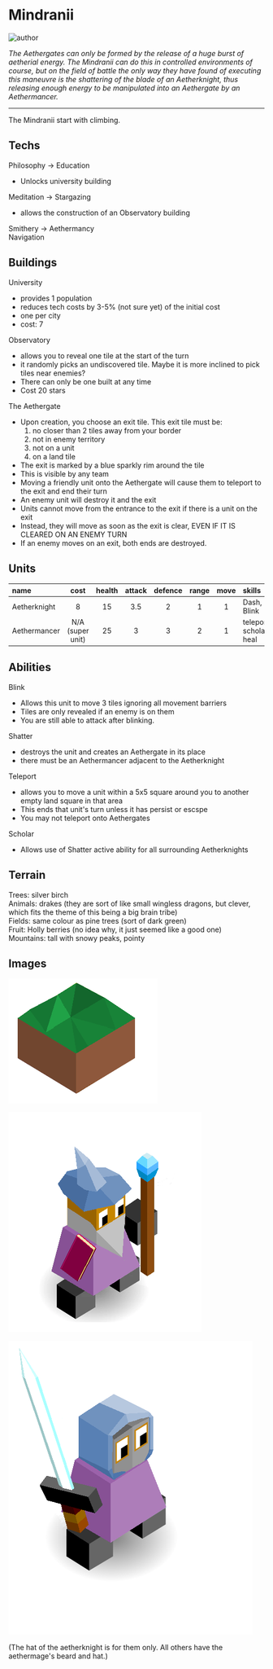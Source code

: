 # Mindranii

![author](https://img.shields.io/badge/author-Ⴚrim%20Squeaker%231224-%237289DA)

*The Aethergates can only be formed by the release of a huge burst of aetherial energy. The Mindranii can do this in controlled environments of course, but on the field of battle the only way they have found of executing this maneuvre is the shattering of the blade of an Aetherknight, thus releasing enough energy to be manipulated into an Aethergate by an Aethermancer.*

---

The Mindranii start with climbing.


## Techs

Philosophy -> Education  
- Unlocks university building  

Meditation -> Stargazing  
- allows the construction of an Observatory building

Smithery -> Aethermancy  
Navigation

## Buildings

University

- provides 1 population
- reduces tech costs by 3-5% (not sure yet) of the initial cost
- one per city 
- cost: 7

Observatory

- allows you to reveal one tile at the start of the turn
- it randomly picks an undiscovered tile. Maybe it is more inclined to pick tiles near enemies?
- There can only be one built at any time
- Cost 20 stars

The Aethergate

- Upon creation, you choose an exit tile. This exit tile must be:
    1. no closer than 2 tiles away from your border
    2. not in enemy territory
    3. not on a unit
    4. on a land tile
- The exit is marked by a blue sparkly rim around the tile
- This is visible by any team
- Moving a friendly unit onto the Aethergate will cause them to teleport to the exit and end their turn
- An enemy unit will destroy it and the exit
- Units cannot move from the entrance to the exit if there is a unit on the exit
- Instead, they will move as soon as the exit is clear, EVEN IF IT IS CLEARED ON AN ENEMY TURN
- If an enemy moves on an exit, both ends are destroyed.

## Units

| name | cost | health | attack | defence | range | move | skills |
|:-----|:----:|:------:|:------:|:-------:|:-----:|:----:|:-------|
| Aetherknight | 8 | 15 | 3.5 | 2 | 1 | 1 | Dash, Blink |
| Aethermancer | N/A (super unit) | 25 | 3 | 3 | 2 | 1 | teleport, scholar, heal |

## Abilities

Blink
 - Allows this unit to move 3 tiles ignoring all movement barriers
 - Tiles are only revealed if an enemy is on them
 - You are still able to attack after blinking.
 
Shatter
 - destroys the unit and creates an Aethergate in its place
 - there must be an Aethermancer adjacent to the Aetherknight

Teleport
 - allows you to move a unit within a 5x5 square around you to another empty land square in that area
 - This ends that unit's turn unless it has persist or escspe
 - You may not teleport onto Aethergates

Scholar
 - Allows use of Shatter active ability for all surrounding Aetherknights
 
## Terrain

Trees: silver birch  
Animals: drakes (they are sort of like small wingless dragons, but clever, which fits the theme of this being a big brain tribe)  
Fields: same colour as pine trees (sort of dark green)  
Fruit: Holly berries (no idea why, it just seemed like a good one)  
Mountains: tall with snowy peaks, pointy  

## Images

![The Mindranii land](../images/mindranii0.png)

![An æthermage](../images/mindranii1.png)

![An ætherknight](../images/mindranii2.png)

(The hat of the aetherknight is for them only. All others have the aethermage's beard and hat.)
